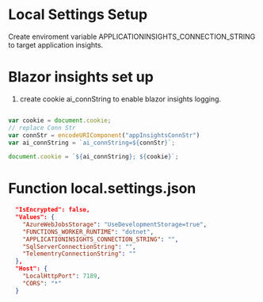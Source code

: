 # Local Settings Setup

Create enviroment variable APPLICATIONINSIGHTS_CONNECTION_STRING to target application insights.

# Blazor insights set up

1. create cookie ai_connString to enable blazor insights logging.

``` js

var cookie = document.cookie;
// replace Conn Str
var connStr = encodeURIComponent("appInsightsConnStr")
var ai_connString = `ai_connString=${connStr}`;

document.cookie = `${ai_connString}; ${cookie}`;

```

# Function local.settings.json


``` json
  "IsEncrypted": false,
  "Values": {
    "AzureWebJobsStorage": "UseDevelopmentStorage=true",
    "FUNCTIONS_WORKER_RUNTIME": "dotnet",
    "APPLICATIONINSIGHTS_CONNECTION_STRING": "",
    "SqlServerConnectionString": "",
    "TelementryConnectionString": ""
  },
  "Host": {
    "LocalHttpPort": 7189,
    "CORS": "*"
  }

```